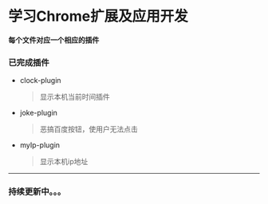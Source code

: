 # 学习Chrome扩展及应用开发 #
**每个文件对应一个相应的插件**
### 已完成插件
+ clock-plugin
  > 显示本机当前时间插件
+ joke-plugin
  > 恶搞百度按钮，使用户无法点击
+ myIp-plugin
  > 显示本机ip地址
---
### 持续更新中。。。
